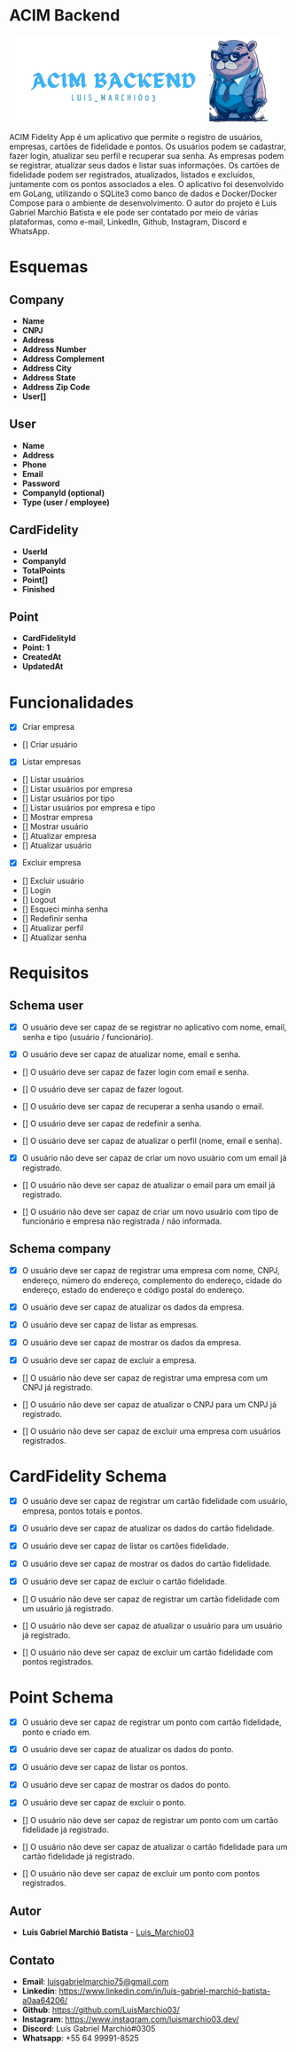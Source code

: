 # ACIM Backend

![Logo](./.github/acim-backend.png)

ACIM Fidelity App é um aplicativo que permite o registro de usuários, empresas, cartões de fidelidade e pontos. Os usuários podem se cadastrar, fazer login, atualizar seu perfil e recuperar sua senha. As empresas podem se registrar, atualizar seus dados e listar suas informações. Os cartões de fidelidade podem ser registrados, atualizados, listados e excluídos, juntamente com os pontos associados a eles. O aplicativo foi desenvolvido em GoLang, utilizando o SQLite3 como banco de dados e Docker/Docker Compose para o ambiente de desenvolvimento. O autor do projeto é Luis Gabriel Marchió Batista e ele pode ser contatado por meio de várias plataformas, como e-mail, LinkedIn, Github, Instagram, Discord e WhatsApp.


# Esquemas

## Company

- **Name**
- **CNPJ**
- **Address**
- **Address Number**
- **Address Complement**
- **Address City**
- **Address State**
- **Address Zip Code**
- **User[]**

## User

- **Name**
- **Address**
- **Phone**
- **Email**
- **Password**
- **CompanyId (optional)**
- **Type (user / employee)**

## CardFidelity

- **UserId**
- **CompanyId**
- **TotalPoints**
- **Point[]**
- **Finished** 

## Point

- **CardFidelityId**
- **Point: 1**
- **CreatedAt**
- **UpdatedAt**

# Funcionalidades

- [x] Criar empresa
- [] Criar usuário
- [x] Listar empresas
- [] Listar usuários
- [] Listar usuários por empresa
- [] Listar usuários por tipo
- [] Listar usuários por empresa e tipo
- [] Mostrar empresa
- [] Mostrar usuário
- [] Atualizar empresa
- [] Atualizar usuário
- [x] Excluir empresa
- [] Excluir usuário
- [] Login
- [] Logout
- [] Esqueci minha senha
- [] Redefinir senha
- [] Atualizar perfil
- [] Atualizar senha

# Requisitos

## Schema user

- [x] O usuário deve ser capaz de se registrar no aplicativo com nome, email, senha e tipo (usuário / funcionário).

- [x] O usuário deve ser capaz de atualizar nome, email e senha.

- [] O usuário deve ser capaz de fazer login com email e senha.

- [] O usuário deve ser capaz de fazer logout.

- [] O usuário deve ser capaz de recuperar a senha usando o email.

- [] O usuário deve ser capaz de redefinir a senha.

- [] O usuário deve ser capaz de atualizar o perfil (nome, email e senha).

- [x] O usuário não deve ser capaz de criar um novo usuário com um email já registrado.

- [] O usuário não deve ser capaz de atualizar o email para um email já registrado.

- [] O usuário não deve ser capaz de criar um novo usuário com tipo de funcionário e empresa não registrada / não informada.

## Schema company

- [x] O usuário deve ser capaz de registrar uma empresa com nome, CNPJ, endereço, número do endereço, complemento do endereço, cidade do endereço, estado do endereço e código postal do endereço.

- [x] O usuário deve ser capaz de atualizar os dados da empresa.

- [x] O usuário deve ser capaz de listar as empresas.

- [x] O usuário deve ser capaz de mostrar os dados da empresa.

- [x] O usuário deve ser capaz de excluir a empresa.

- [] O usuário não deve ser capaz de registrar uma empresa com um CNPJ já registrado.

- [] O usuário não deve ser capaz de atualizar o CNPJ para um CNPJ já registrado.

- [] O usuário não deve ser capaz de excluir uma empresa com usuários registrados.

# CardFidelity Schema

- [x] O usuário deve ser capaz de registrar um cartão fidelidade com usuário, empresa, pontos totais e pontos.

- [x] O usuário deve ser capaz de atualizar os dados do cartão fidelidade.

- [x] O usuário deve ser capaz de listar os cartões fidelidade.

- [x] O usuário deve ser capaz de mostrar os dados do cartão fidelidade.

- [x] O usuário deve ser capaz de excluir o cartão fidelidade.

- [] O usuário não deve ser capaz de registrar um cartão fidelidade com um usuário já registrado.

- [] O usuário não deve ser capaz de atualizar o usuário para um usuário já registrado.

- [] O usuário não deve ser capaz de excluir um cartão fidelidade com pontos registrados.

# Point Schema

- [x] O usuário deve ser capaz de registrar um ponto com cartão fidelidade, ponto e criado em.

- [x] O usuário deve ser capaz de atualizar os dados do ponto.

- [x] O usuário deve ser capaz de listar os pontos.

- [x] O usuário deve ser capaz de mostrar os dados do ponto.

- [x] O usuário deve ser capaz de excluir o ponto.

- [] O usuário não deve ser capaz de registrar um ponto com um cartão fidelidade já registrado.

- [] O usuário não deve ser capaz de atualizar o cartão fidelidade para um cartão fidelidade já registrado.

- [] O usuário não deve ser capaz de excluir um ponto com pontos registrados.

## Autor

- **Luis Gabriel Marchió Batista** - [Luis_Marchio03](https://www.linkedin.com/in/luís-gabriel-marchió-batista-a0aa64206/)


## Contato

- **Email**: luisgabrielmarchio75@gmail.com
- **Linkedin**: https://www.linkedin.com/in/luís-gabriel-marchió-batista-a0aa64206/
- **Github**: https://github.com/LuisMarchio03/
- **Instagram**: https://www.instagram.com/luismarchio03.dev/
- **Discord**: Luís Gabriel Marchió#0305
- **Whatsapp**: +55 64 99991-8525
